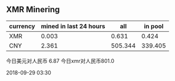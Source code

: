 ## XMR Minering

|currency|mined in last 24 hours|all|in pool|
|---|---|---|---|
|XMR|0.003|0.631|0.424|
|CNY|2.361|505.344|339.405|

今日美元对人民币 6.87	今日xmr对人民币801.0


2018-09-29 03:30